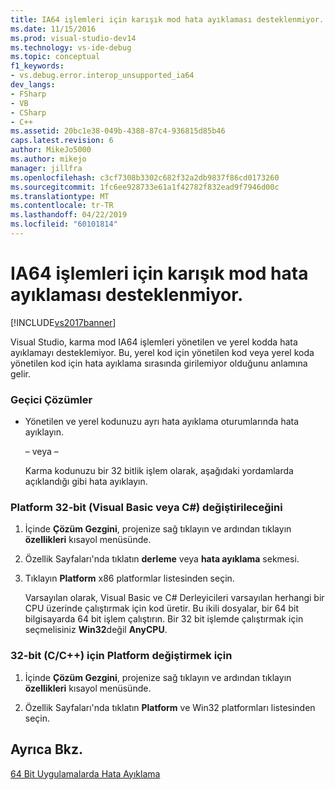 ```yaml
---
title: IA64 işlemleri için karışık mod hata ayıklaması desteklenmiyor. | Microsoft Docs
ms.date: 11/15/2016
ms.prod: visual-studio-dev14
ms.technology: vs-ide-debug
ms.topic: conceptual
f1_keywords:
- vs.debug.error.interop_unsupported_ia64
dev_langs:
- FSharp
- VB
- CSharp
- C++
ms.assetid: 20bc1e38-049b-4388-87c4-936815d85b46
caps.latest.revision: 6
author: MikeJo5000
ms.author: mikejo
manager: jillfra
ms.openlocfilehash: c3cf7308b3302c682f32a2db9837f86cd0173260
ms.sourcegitcommit: 1fc6ee928733e61a1f42782f832ead9f7946d00c
ms.translationtype: MT
ms.contentlocale: tr-TR
ms.lasthandoff: 04/22/2019
ms.locfileid: "60101814"
---
```

# <a name="mixed-mode-debugging-for-ia64-processes-is-unsupported"></a>IA64 işlemleri için karışık mod hata ayıklaması desteklenmiyor.
[!INCLUDE[vs2017banner](../includes/vs2017banner.md)]

Visual Studio, karma mod IA64 işlemleri yönetilen ve yerel kodda hata ayıklamayı desteklemiyor. Bu, yerel kod için yönetilen kod veya yerel koda yönetilen kod için hata ayıklama sırasında girilemiyor olduğunu anlamına gelir.  
  
### <a name="workarounds"></a>Geçici Çözümler  
  
- Yönetilen ve yerel kodunuzu ayrı hata ayıklama oturumlarında hata ayıklayın.  
  
     – veya –  
  
     Karma kodunuzu bir 32 bitlik işlem olarak, aşağıdaki yordamlarda açıklandığı gibi hata ayıklayın.  
  
### <a name="to-change-the-platform-to-32-bit-visual-basic-or-c"></a>Platform 32-bit (Visual Basic veya C#) değiştirileceğini  
  
1. İçinde **Çözüm Gezgini**, projenize sağ tıklayın ve ardından tıklayın **özellikleri** kısayol menüsünde.  
  
2. Özellik Sayfaları'nda tıklatın **derleme** veya **hata ayıklama** sekmesi.  
  
3. Tıklayın **Platform** x86 platformlar listesinden seçin.  
  
     Varsayılan olarak, Visual Basic ve C# Derleyicileri varsayılan herhangi bir CPU üzerinde çalıştırmak için kod üretir. Bu ikili dosyalar, bir 64 bit bilgisayarda 64 bit işlem çalıştırın. Bir 32 bit işlemde çalıştırmak için seçmelisiniz **Win32**değil **AnyCPU**.  
  
### <a name="to-change-the-platform-to-32-bit-cc"></a>32-bit (C/C++) için Platform değiştirmek için  
  
1. İçinde **Çözüm Gezgini**, projenize sağ tıklayın ve ardından tıklayın **özellikleri** kısayol menüsünde.  
  
2. Özellik Sayfaları'nda tıklatın **Platform** ve Win32 platformları listesinden seçin.  
  
## <a name="see-also"></a>Ayrıca Bkz.  
 [64 Bit Uygulamalarda Hata Ayıklama](../debugger/debug-64-bit-applications.md)
